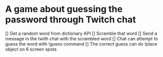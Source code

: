 # A game about guessing the password through Twitch chat


[] Get a random word from dictionary API
[] Scramble that word
[] Send a message in the twith chat with the scrambled word
[] Chat can attempt to guess the word with !guess command
[] The correct guess can do !place object on 6 screen spots